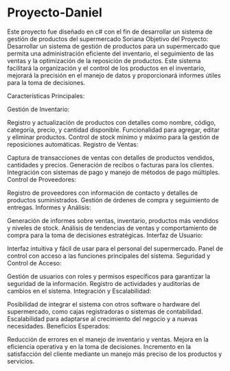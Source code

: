 # Proyecto-Daniel
Este proyecto fue diseñado en c# con el fin de desarrollar un sistema de gestión de productos del supermercado Soriana
Objetivo del Proyecto:
Desarrollar un sistema de gestión de productos para un supermercado que permita una administración eficiente del inventario, el seguimiento de las ventas y la optimización de la reposición de productos. Este sistema facilitará la organización y el control de los productos en el inventario, mejorará la precisión en el manejo de datos y proporcionará informes útiles para la toma de decisiones.

Características Principales:

Gestión de Inventario:

Registro y actualización de productos con detalles como nombre, código, categoría, precio, y cantidad disponible.
Funcionalidad para agregar, editar y eliminar productos.
Control de stock mínimo y máximo para la gestión de reposiciones automáticas.
Registro de Ventas:

Captura de transacciones de ventas con detalles de productos vendidos, cantidades y precios.
Generación de recibos o facturas para los clientes.
Integración con sistemas de pago y manejo de métodos de pago múltiples.
Control de Proveedores:

Registro de proveedores con información de contacto y detalles de productos suministrados.
Gestión de órdenes de compra y seguimiento de entregas.
Informes y Análisis:

Generación de informes sobre ventas, inventario, productos más vendidos y niveles de stock.
Análisis de tendencias de ventas y comportamiento de compra para la toma de decisiones estratégicas.
Interfaz de Usuario:

Interfaz intuitiva y fácil de usar para el personal del supermercado.
Panel de control con acceso a las funciones principales del sistema.
Seguridad y Control de Acceso:

Gestión de usuarios con roles y permisos específicos para garantizar la seguridad de la información.
Registro de actividades y auditorías de cambios en el sistema.
Integración y Escalabilidad:

Posibilidad de integrar el sistema con otros software o hardware del supermercado, como cajas registradoras o sistemas de contabilidad.
Escalabilidad para adaptarse al crecimiento del negocio y a nuevas necesidades.
Beneficios Esperados:

Reducción de errores en el manejo de inventario y ventas.
Mejora en la eficiencia operativa y en la toma de decisiones.
Incremento en la satisfacción del cliente mediante un manejo más preciso de los productos y servicios.
